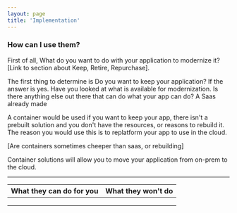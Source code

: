 ```yaml
---
layout: page
title: 'Implementation'
---
```


### How can I use them? 

First of all, What do you want to do with your application to modernize it? [Link to section about Keep, Retire, Repurchase]. 

The first thing to determine is Do you want to keep your application? If the answer is yes. Have you looked at what is available for modernization. Is there anything else out there that can do what your app can do? A Saas already made

A container would be used if you want to keep your app, there isn't a prebuilt solution and you don't have the resources, or reasons to rebuild it. The reason you would use this is to replatform your app to use in the cloud. 

[Are containers sometimes cheeper than saas, or rebuilding]

Container solutions will allow you to move your application from on-prem to the cloud. 

- - - 

|  What they can do for you  | What they won't do         |
| -------------------------- | -------------------------- |
|                            |                            |
|                            |                            |
|                            |                            |